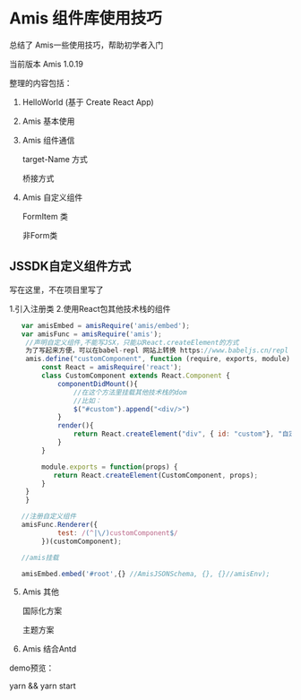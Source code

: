 # Amis 组件库使用技巧

总结了 Amis一些使用技巧，帮助初学者入门

当前版本 Amis 1.0.19

整理的内容包括：

1. HelloWorld (基于 Create React App)
2. Amis 基本使用
3. Amis 组件通信

    target-Name 方式

    桥接方式

4. Amis 自定义组件

    FormItem 类

    非Form类

## JSSDK自定义组件方式

   写在这里，不在项目里写了

   1.引入注册类
   2.使用React包其他技术栈的组件

```js
   var amisEmbed = amisRequire('amis/embed');
   var amisFunc = amisRequire('amis');
    //声明自定义组件,不能写JSX，只能以React.createElement的方式
    为了写起来方便，可以在babel-repl 网站上转换 https://www.babeljs.cn/repl
    amis.define("customComponent", function (require, exports, module) {
        const React = amisRequire('react');
        class CustomComponent extends React.Component {
            componentDidMount(){
                //在这个方法里挂载其他技术栈的dom
                //比如：
                $("#custom").append("<div/>")
            }
            render(){
                return React.createElement("div", { id: "custom"}, "自定义");
            }
        }

        module.exports = function(props) {
           return React.createElement(CustomComponent, props);
        }
    }
    }

   //注册自定义组件
   amisFunc.Renderer({
            test: /(^|\/)customComponent$/
        })(customComponent);

   //amis挂载

   amisEmbed.embed('#root',{} //AmisJSONSchema, {}, {}//amisEnv);      


```

5. Amis 其他

    国际化方案

    主题方案

6. Amis 结合Antd
    
demo预览：

yarn && yarn start
